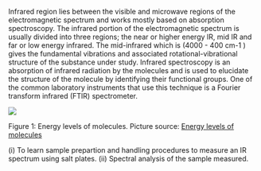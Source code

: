 Infrared region lies between the visible and microwave regions of the electromagnetic spectrum and works mostly based on absorption spectroscopy. The infrared portion of the electromagnetic spectrum is usually divided into three regions; the near or higher energy IR, mid IR and far or low energy infrared. The mid-infrared which is (4000 - 400 cm-1 ) gives the fundamental vibrations and associated rotational-vibrational structure of the substance under study. Infrared spectroscopy is an absorption of infrared radiation by the molecules and is used to elucidate the structure of the molecule by identifying their functional groups. One of the common laboratory instruments that use this technique is a Fourier transform infrared (FTIR) spectrometer.

<image src="images/figure1_exp6.gif">

Figure 1: Energy levels of molecules.
Picture source: [ Energy levels of molecules](http://www.wag.caltech.edu/home/jang/genchem/infrared.htm)


(i) To learn sample prepartion and handling procedures to measure an IR spectrum using salt plates.
(ii) Spectral analysis of the sample measured.